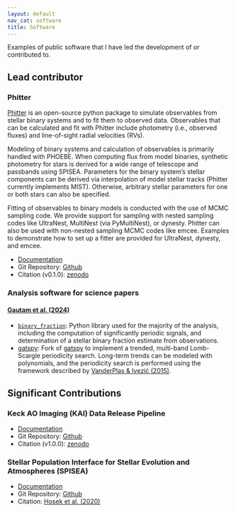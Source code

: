 ```yaml
---
layout: default
nav_cat: software
title: Software
---
```


Examples of public software that I have led the development of or contributed to.

## Lead contributor

### Phitter

[Phitter](https://abhimat.net/phitter/index.html) is an open-source python package to simulate observables from stellar binary systems and to fit them to observed data. Observables that can be calculated and fit with Phitter include photometry (i.e., observed fluxes) and line-of-sight radial velocities (RVs).

Modeling of binary systems and calculation of observables is primarily handled with PHOEBE. When computing flux from model binaries, synthetic photometry for stars is derived for a wide range of telescope and passbands using SPISEA. Parameters for the binary system’s stellar components can be derived via interpolation of model stellar tracks (Phitter currently implements MIST). Otherwise, arbitrary stellar parameters for one or both stars can also be specified.

Fitting of observables to binary models is conducted with the use of MCMC sampling code. We provide support for sampling with nested sampling codes like UltraNest, MultiNest (via PyMultiNest), or dynesty. Phitter can also be used with non-nested sampling MCMC codes like emcee. Examples to demonstrate how to set up a fitter are provided for UltraNest, dynesty, and emcee.

* [Documentation](https://abhimat.net/phitter/index.html)
* Git Repository: [Github](https://github.com/abhimat/phitter/)
* Citation (v0.1.0): [zenodo](https://zenodo.org/records/8370776)

### Analysis software for science papers

#### [Gautam et al. (2024)](https://doi.org/10.3847/1538-4357/aaf103)
* [`binary_fraction`](https://github.com/abhimat/binary_fraction): Python library used for the majority of the analysis, including the computation of significantly periodic signals, and determination of a stellar binary fraction estimate from observations.
* [gatspy](https://github.com/abhimat/gatspy): Fork of [gatspy](http://www.astroml.org/gatspy/) to implement a trended, multi-band Lomb-Scargle periodicity search. Long-term trends can be modeled with polynomials, and the periodicity search is performed using the framework described by [VanderPlas & Ivezić (2015)](https://ui.adsabs.harvard.edu/abs/2015ApJ...812...18V).


## Significant Contributions

### Keck AO Imaging (KAI) Data Release Pipeline
* [Documentation](https://keck-datareductionpipelines.github.io/KAI/)
* Git Repository: [Github](https://keck-datareductionpipelines.github.io/KAI/)
* Citation (v1.0.0): [zenodo](https://zenodo.org/records/6677744#.YrS6bS9h3UI)

### Stellar Population Interface for Stellar Evolution and Atmospheres (SPISEA)
* [Documentation](https://spisea.readthedocs.io/en/latest/)
* Git Repository: [Github](https://github.com/astropy/SPISEA)
* Citation: [Hosek et al. (2020)](https://ui.adsabs.harvard.edu/abs/2020AJ....160..143H/abstract)
